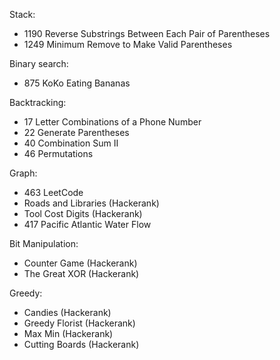 Stack:
- 1190 Reverse Substrings Between Each Pair of Parentheses
- 1249 Minimum Remove to Make Valid Parentheses

Binary search:
- 875 KoKo Eating Bananas

Backtracking:
- 17 Letter Combinations of a Phone Number
- 22 Generate Parentheses
- 40 Combination Sum II
- 46 Permutations

Graph:
- 463 LeetCode
- Roads and Libraries (Hackerank)
- Tool Cost Digits (Hackerank)
- 417 Pacific Atlantic Water Flow

Bit Manipulation:
- Counter Game (Hackerank)
- The Great XOR (Hackerank)

Greedy:
- Candies (Hackerank)
- Greedy Florist (Hackerank)
- Max Min (Hackerank)
- Cutting Boards (Hackerank)
